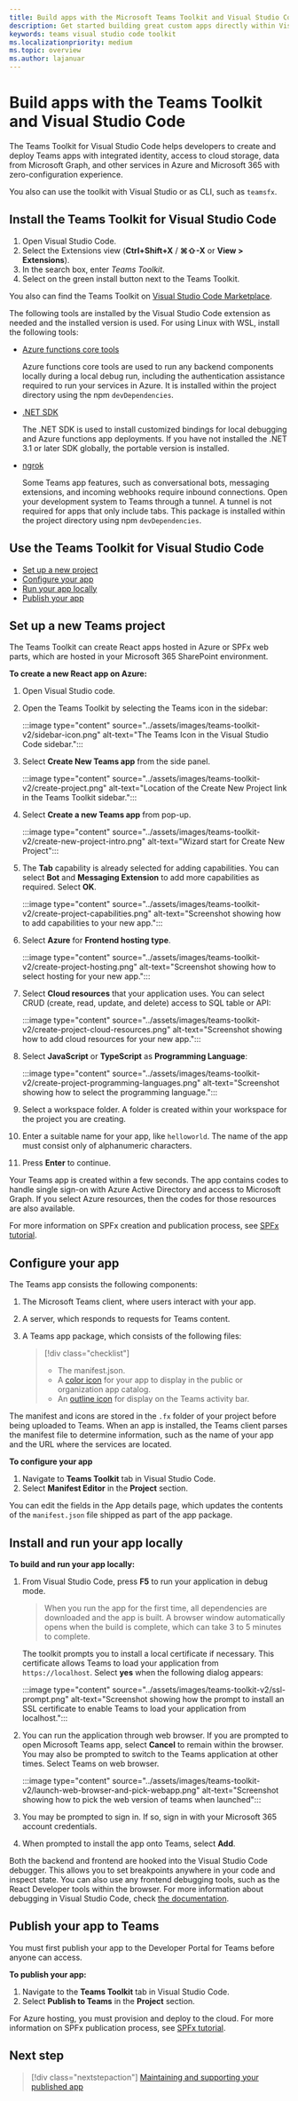 ```yaml
---
title: Build apps with the Microsoft Teams Toolkit and Visual Studio Code
description: Get started building great custom apps directly within Visual Studio Code with the Microsoft Teams Toolkit
keywords: teams visual studio code toolkit
ms.localizationpriority: medium
ms.topic: overview
ms.author: lajanuar
---
```

# Build apps with the Teams Toolkit and Visual Studio Code

The Teams Toolkit for Visual Studio Code helps developers to create and deploy Teams apps with integrated identity, access to cloud storage, data from Microsoft Graph, and other services in Azure and Microsoft 365 with zero-configuration experience.  

You also can use the toolkit with Visual Studio or as CLI, such as `teamsfx`.

## Install the Teams Toolkit for Visual Studio Code

1. Open Visual Studio Code.
1. Select the Extensions view (**Ctrl+Shift+X** / **⌘⇧-X** or **View > Extensions**).
1. In the search box, enter _Teams Toolkit_.
1. Select on the green install button next to the Teams Toolkit.

You also can find the Teams Toolkit on [Visual Studio Code Marketplace](https://marketplace.visualstudio.com/items?itemName=TeamsDevApp.ms-teams-vscode-extension).

The following tools are installed by the Visual Studio Code extension as needed and the installed version is used. For using Linux with WSL, install the following tools:

- [Azure functions core tools](/azure/azure-functions/functions-run-local)

    Azure functions core tools are used to run any backend components locally during a local debug run, including the authentication assistance required to run your services in Azure. It is installed within the project directory using the npm `devDependencies`.

- [.NET SDK](/dotnet/core/install/)

    The .NET SDK is used to install customized bindings for local debugging and Azure functions app deployments. If you have not installed the .NET 3.1 or later SDK globally, the portable version is installed.

- [ngrok](https://ngrok.com/download)

    Some Teams app features, such as conversational bots, messaging extensions, and incoming webhooks require inbound connections. Open your development system to Teams through a tunnel. A tunnel is not required for apps that only include tabs. This package is installed within the project directory using npm `devDependencies`.

## Use the Teams Toolkit for Visual Studio Code

- [Set up a new project](#set-up-a-new-teams-project)
- [Configure your app](#configure-your-app)
- [Run your app locally](#install-and-run-your-app-locally)
- [Publish your app](#publish-your-app-to-teams)

## Set up a new Teams project

The Teams Toolkit can create React apps hosted in Azure or SPFx web parts, which are hosted in your Microsoft 365 SharePoint environment.

**To create a new React app on Azure:**

1. Open Visual Studio code.
1. Open the Teams Toolkit by selecting the Teams icon in the sidebar:

    :::image type="content" source="../assets/images/teams-toolkit-v2/sidebar-icon.png" alt-text="The Teams Icon in the Visual Studio Code sidebar.":::

1. Select **Create New Teams app** from the side panel.

   :::image type="content" source="../assets/images/teams-toolkit-v2/create-project.png" alt-text="Location of the Create New Project link in the Teams Toolkit sidebar.":::

1. Select **Create a new Teams app** from  pop-up.

   :::image type="content" source="../assets/images/teams-toolkit-v2/create-new-project-intro.png" alt-text="Wizard start for Create New Project":::

1. The **Tab** capability is already selected for adding capabilities. You can select **Bot** and **Messaging Extension** to add more capabilities as required. Select **OK**.

   :::image type="content" source="../assets/images/teams-toolkit-v2/create-project-capabilities.png" alt-text="Screenshot showing how to add capabilities to your new app.":::

1. Select **Azure** for **Frontend hosting type**.

   :::image type="content" source="../assets/images/teams-toolkit-v2/create-project-hosting.png" alt-text="Screenshot showing how to select hosting for your new app.":::

1. Select **Cloud resources** that your application uses. You can select CRUD (create, read, update, and delete) access to SQL table or API:

   :::image type="content" source="../assets/images/teams-toolkit-v2/create-project-cloud-resources.png" alt-text="Screenshot showing how to add cloud resources for your new app.":::

1. Select **JavaScript** or **TypeScript** as **Programming Language**:

    :::image type="content" source="../assets/images/teams-toolkit-v2/create-project-programming-languages.png" alt-text="Screenshot showing how to select the programming language.":::

1. Select a workspace folder. A folder is created within your workspace for the project you are creating.

1. Enter a suitable name for your app, like `helloworld`. The name of the app must consist only of alphanumeric characters.  

1. Press **Enter** to continue.

Your Teams app is created within a few seconds. The app contains codes to handle single sign-on with Azure Active Directory and access to Microsoft Graph. If you select Azure resources, then the codes for those resources are also available.

For more information on SPFx creation and publication process, see [SPFx tutorial](../get-started/first-app-spfx.md).

## Configure your app

The Teams app consists the following components:

  1. The Microsoft Teams client, where users interact with your app.
  1. A server, which responds to requests for Teams content.
  1. A Teams app package, which consists of the following files:

      > [!div class="checklist"]
      >
      > - The manifest.json.
      > - A [color icon](../resources/schema/manifest-schema.md#icons) for your app to display in the public or organization app catalog.
      > - An [outline icon](../resources/schema/manifest-schema.md#icons) for display on the Teams activity bar.

The manifest and icons are stored in the `.fx` folder of your project before being uploaded to Teams. When an app is installed, the Teams client parses the manifest file to determine information, such as the name of your app and the URL where the services are located.

**To configure your app**

1. Navigate to **Teams Toolkit** tab in Visual Studio Code.
1. Select **Manifest Editor** in the **Project** section.

You can edit the fields in the App details page, which updates the contents of the `manifest.json` file shipped as part of the app package.

## Install and run your app locally

**To build and run your app locally:**

1. From Visual Studio Code, press **F5** to run your application in debug mode.

   > When you run the app for the first time, all dependencies are downloaded and the app is built. A browser window automatically opens when the build is complete, which can take 3 to 5 minutes to complete.

   The toolkit prompts you to install a local certificate if necessary. This certificate allows Teams to load your application from `https://localhost`. Select **yes** when the following dialog appears:

   :::image type="content" source="../assets/images/teams-toolkit-v2/ssl-prompt.png" alt-text="Screenshot showing how the prompt to install an SSL certificate to enable Teams to load your application from localhost.":::

1. You can run the application through web browser. If you are prompted to open Microsoft Teams app, select **Cancel** to remain within the browser. You may also be prompted to switch to the Teams application at other times. Select Teams on web browser.

   :::image type="content" source="../assets/images/teams-toolkit-v2/launch-web-browser-and-pick-webapp.png" alt-text="Screenshot showing how to pick the web version of teams when launched":::

1. You may be prompted to sign in. If so, sign in with your Microsoft 365 account credentials.
1. When prompted to install the app onto Teams, select **Add**.

Both the backend and frontend are hooked into the Visual Studio Code debugger.  This allows you to set breakpoints anywhere in your code and inspect state. You can also use any frontend debugging tools, such as the React Developer tools within the browser. For more information about debugging in Visual Studio Code, check [the documentation](https://code.visualstudio.com/Docs/editor/debugging).

## Publish your app to Teams

You must first publish your app to the Developer Portal for Teams before anyone can access.

**To publish your app:**

1. Navigate to the **Teams Toolkit** tab in Visual Studio Code.
1. Select **Publish to Teams** in the **Project** section.

For Azure hosting, you must provision and deploy to the cloud. For more information on SPFx publication process, see [SPFx tutorial](../get-started/first-app-spfx.md).

## Next step

> [!div class="nextstepaction"]
> [Maintaining and supporting your published app](../concepts/deploy-and-publish/appsource/post-publish/overview.md)
